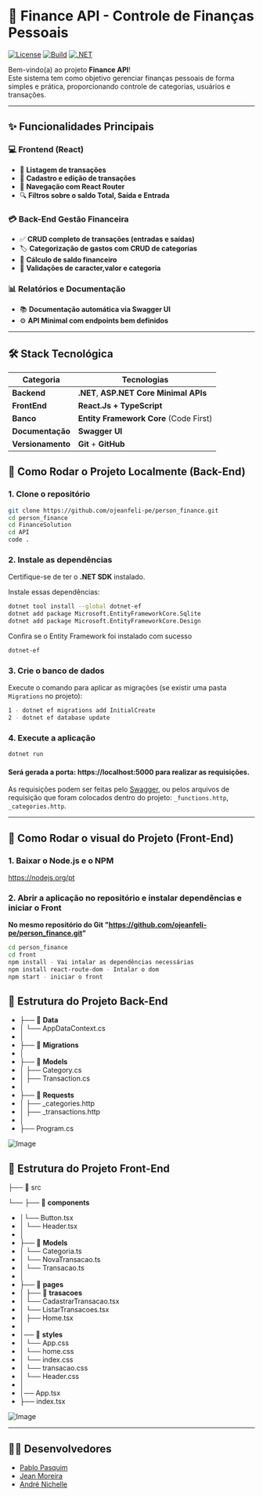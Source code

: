 # 💸 Finance API - Controle de Finanças Pessoais

[![License](https://img.shields.io/badge/License-MIT-blue.svg)](https://opensource.org/licenses/MIT)
[![Build](https://img.shields.io/badge/Build-passing-brightgreen)](https://github.com/ojeanfeli-pe/person_finance)
[![.NET](https://img.shields.io/badge/.NET-blue)](https://dotnet.microsoft.com/en-us/download)

Bem-vindo(a) ao projeto **Finance API**!  
Este sistema tem como objetivo gerenciar finanças pessoais de forma simples e prática, proporcionando controle de categorias, usuários e transações.

---

## ✨ Funcionalidades Principais

### 💻 **Frontend (React)**
- 📄 **Listagem de transações**
- 🧾 **Cadastro e edição de transações**
- 🧭 **Navegação com React Router**
- 🔍 **Filtros sobre o saldo Total, Saída e Entrada**


### 💳 **Back-End Gestão Financeira**
- ✅ **CRUD completo de transações (entradas e saídas)**
- 🏷️ **Categorização de gastos com CRUD de categorias**
- 💸 **Cálculo de saldo financeiro**
- 🔄 **Validações de caracter,valor e categoria**

### 📊 **Relatórios e Documentação**
- 📚 **Documentação automática via Swagger UI**
- ⚙️ **API Minimal com endpoints bem definidos**

---

## 🛠 Stack Tecnológica

| Categoria        | Tecnologias                                                 |
|-----------------|-------------------------------------------------------------|
| **Backend** | **.NET**, **ASP.NET Core Minimal APIs** |
| **FrontEnd** |  **React.Js + TypeScript** |
| **Banco** | **Entity Framework Core** (Code First) |
| **Documentação**| **Swagger UI** |
| **Versionamento**| **Git** + **GitHub** |


## 🚀 Como Rodar o Projeto Localmente (Back-End)

### 1. Clone o repositório

```bash
git clone https://github.com/ojeanfeli-pe/person_finance.git
cd person_finance
cd FinanceSolution
cd API
code .
```
### 2. Instale as dependências
Certifique-se de ter o **.NET SDK** instalado.

Instale essas dependências:

```bash
dotnet tool install --global dotnet-ef
dotnet add package Microsoft.EntityFrameworkCore.Sqlite
dotnet add package Microsoft.EntityFrameworkCore.Design
```

Confira se o Entity Framework foi instalado com sucesso

```bash
dotnet-ef
```

### 3. Crie o banco de dados

Execute o comando para aplicar as migrações (se existir uma pasta `Migrations` no projeto):

```bash
1 - dotnet ef migrations add InitialCreate
2 - dotnet ef database update
```

### 4. Execute a aplicação

```bash
dotnet run
```

#### Será gerada a porta: https://localhost:5000 para realizar as requisições.

As requisições podem ser feitas pelo [Swagger](http://localhost:5000/swagger/index.html), ou pelos arquivos de requisição que foram colocados dentro do projeto:  `_functions.http`, `_categories.http`.

---
## 🚀 Como Rodar o visual do Projeto (Front-End)

### 1. Baixar o Node.js e o NPM

 https://nodejs.org/pt

 ### 2. Abrir a aplicação no repositório e instalar dependências e iniciar o Front

 **No mesmo repositório do Git "https://github.com/ojeanfeli-pe/person_finance.git"**

```bash
cd person_finance
cd front
npm install - Vai intalar as dependências necessárias
npm install react-route-dom - Intalar o dom
npm start - iniciar o front
```


## 📂 Estrutura do Projeto Back-End

- ├── 📂 **Data**
- │   └── AppDataContext.cs  
- │  
- ├── 📂 **Migrations**  
- │  
- ├── 📂 **Models**  
- │   ├── Category.cs  
- │   ├── Transaction.cs  
- │  
- ├── 📂 **Requests**  
- │   ├── _categories.http  
- │   ├── _transactions.http  
- │ 
- ├── Program.cs

![Image](https://github.com/user-attachments/assets/e740f4d1-86e5-4286-874b-97b1450b540c)

## 📂 Estrutura do Projeto Front-End
├── 📂 src

└──
├── 📂 **components**
- │└── Button.tsx  
- │   └── Header.tsx
- │
- ├── 📂 **Models**  
- │    └── Categoria.ts
- │     └── NovaTransacao.ts
- │     └── Transacao.ts
- │
- ├── 📂 **pages**  
- │   ├── 📂 **trasacoes**
- │          └── CadastrarTransacao.tsx
- │          └── ListarTransacoes.tsx
- │   ├── Home.tsx
- │
- │── 📂 **styles**     
- │      └── App.css
- │      └── home.css
- │      └── index.css
- │      └── transacao.css
- │      └── Header.css
- │
- │── App.tsx
- ├── index.tsx 

![Image](https://github.com/user-attachments/assets/fef6f215-6c4f-4c93-8f3d-a63e7a30d1ba)

--- 
## 👨‍💻 Desenvolvedores

- [Pablo Pasquim](https://github.com/pablopasquim)
- [Jean Moreira](https://github.com/ojeanfeli-pe)
- [André Nichelle](https://github.com/Nichele135)





